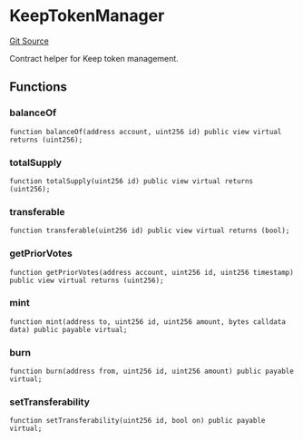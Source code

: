 # KeepTokenManager
[Git Source](https://github.com/kalidao/keep/blob/4ba354e122c2e294d53e3539ad035bb2950c6c96/src/extensions/utils/KeepTokenManager.sol)

Contract helper for Keep token management.


## Functions
### balanceOf


```solidity
function balanceOf(address account, uint256 id) public view virtual returns (uint256);
```

### totalSupply


```solidity
function totalSupply(uint256 id) public view virtual returns (uint256);
```

### transferable


```solidity
function transferable(uint256 id) public view virtual returns (bool);
```

### getPriorVotes


```solidity
function getPriorVotes(address account, uint256 id, uint256 timestamp) public view virtual returns (uint256);
```

### mint


```solidity
function mint(address to, uint256 id, uint256 amount, bytes calldata data) public payable virtual;
```

### burn


```solidity
function burn(address from, uint256 id, uint256 amount) public payable virtual;
```

### setTransferability


```solidity
function setTransferability(uint256 id, bool on) public payable virtual;
```


